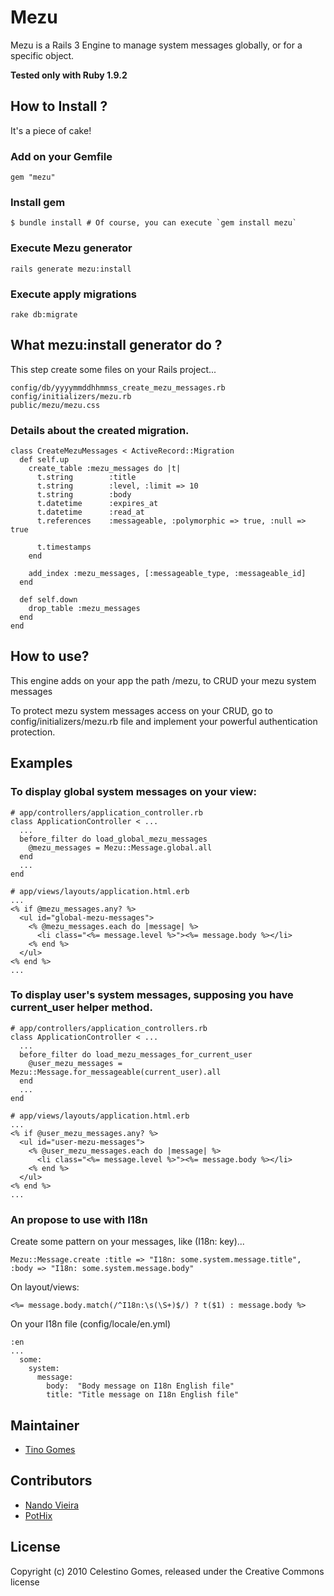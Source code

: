 # Mezu

Mezu is a Rails 3 Engine to manage system messages globally, or for a specific object.

**Tested only with Ruby 1.9.2**

## How to Install ?

It's a piece of cake!

### Add on your Gemfile

	gem "mezu"

### Install gem

	$ bundle install # Of course, you can execute `gem install mezu`

### Execute Mezu generator

	rails generate mezu:install

### Execute apply migrations

	rake db:migrate

## What mezu:install generator do ?

This step create some files on your Rails project...

	config/db/yyyymmddhhmmss_create_mezu_messages.rb
	config/initializers/mezu.rb
	public/mezu/mezu.css

### Details about the created migration.

	class CreateMezuMessages < ActiveRecord::Migration
	  def self.up
	    create_table :mezu_messages do |t|
	      t.string        :title
	      t.string        :level, :limit => 10
	      t.string        :body
	      t.datetime      :expires_at
	      t.datetime      :read_at
	      t.references    :messageable, :polymorphic => true, :null => true

	      t.timestamps
	    end

	    add_index :mezu_messages, [:messageable_type, :messageable_id]
	  end

	  def self.down
	    drop_table :mezu_messages
	  end
	end

## How to use?

This engine adds on your app the path /mezu, to CRUD your mezu system messages

To protect mezu system messages access on your CRUD, go to config/initializers/mezu.rb file and implement your powerful authentication protection.

## Examples

### To display global system messages on your view:

	# app/controllers/application_controller.rb
	class ApplicationController < ...
	  ...
	  before_filter do load_global_mezu_messages
	    @mezu_messages = Mezu::Message.global.all
	  end
	  ...
	end

	# app/views/layouts/application.html.erb
	...
	<% if @mezu_messages.any? %>
	  <ul id="global-mezu-messages">
	    <% @mezu_messages.each do |message| %>
	      <li class="<%= message.level %>"><%= message.body %></li>
	    <% end %>
	  </ul>
	<% end %>
	...

### To display user's system messages, supposing you have current_user helper method.

	# app/controllers/application_controllers.rb
	class ApplicationController < ...
	  ...
	  before_filter do load_mezu_messages_for_current_user
	    @user_mezu_messages = Mezu::Message.for_messageable(current_user).all
	  end
	  ...
	end

	# app/views/layouts/application.html.erb
	...
	<% if @user_mezu_messages.any? %>
	  <ul id="user-mezu-messages">
	    <% @user_mezu_messages.each do |message| %>
	      <li class="<%= message.level %>"><%= message.body %></li>
	    <% end %>
	  </ul>
	<% end %>
	...

### An propose to use with I18n

Create some pattern on your messages, like (I18n: key)...

	Mezu::Message.create :title => "I18n: some.system.message.title", :body => "I18n: some.system.message.body"

On layout/views:

	<%= message.body.match(/^I18n:\s(\S+)$/) ? t($1) : message.body %>

On your I18n file (config/locale/en.yml)

	:en
	...
	  some:
	    system:
	      message:
	        body:  "Body message on I18n English file"
	        title: "Title message on I18n English file"

## Maintainer

- [Tino Gomes](http://github.com/tinogomes)

## Contributors

- [Nando Vieira](http://github.com/fnando)
- [PotHix](http://github.com/pothix)

## License

Copyright (c) 2010 Celestino Gomes, released under the Creative Commons license
